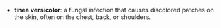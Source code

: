 - **tinea versicolor**: a fungal infection that causes discolored patches on the skin, often on the chest, back, or shoulders.